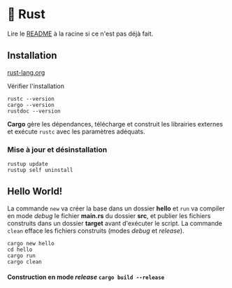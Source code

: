 # 🦀 Rust

Lire le [README](../README.md) à la racine si ce n'est pas déjà fait.

## Installation
[rust-lang.org](https://www.rust-lang.org/fr/tools/install)

Vérifier l'installation
````
rustc --version
cargo --version
rustdoc --version
````
**Cargo** gère les dépendances, télécharge et construit les librairies externes et exécute `rustc` avec les paramètres adéquats.


### Mise à jour et désinstallation
````
rustup update
rustup self uninstall
````

## Hello World!
La commande `new` va créer la base dans un dossier **hello** et `run` va compiler en mode *debug* le fichier **main.rs** du dossier **src**, et publier les fichiers construits dans un dossier **target** avant d'exécuter le script. La commande `clean` efface les fichiers construits (modes *debug* et *release*).
````
cargo new hello
cd hello
cargo run
cargo clean
````

#### Construction en mode *release* `cargo build --release` 

